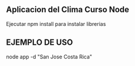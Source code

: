 ## Aplicacion del Clima Curso Node

Ejecutar npm install para instalar librerias

## EJEMPLO DE USO

node app -d "San Jose Costa Rica"